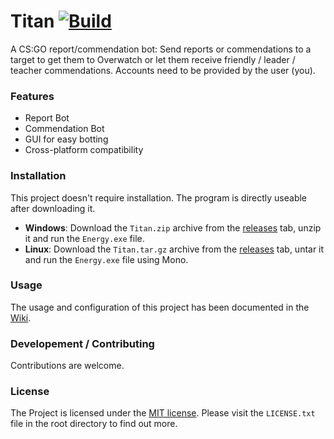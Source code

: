 # Titan [![Build](https://ci.appveyor.com/api/projects/status/v3qp89u5b0r3oa90?svg=true)](https://ci.appveyor.com/project/Marc3842h/titan-kr2ki)

A CS:GO report/commendation bot: Send reports or commendations to a target to get them to Overwatch or let them receive friendly / leader / teacher commendations.
Accounts need to be provided by the user (you).

### Features

* Report Bot
* Commendation Bot
* GUI for easy botting
* Cross-platform compatibility

### Installation
This project doesn't require installation. The program is directly useable after downloading it.

* **Windows**: Download the `Titan.zip` archive from the [releases](https://github.com/Marc3842h/Energy/releases) tab, unzip it and run the `Energy.exe` file.
* **Linux**: Download the `Titan.tar.gz` archive from the [releases](https://github.com/Marc3842h/Energy/releases) tab, untar it and run the `Energy.exe` file using Mono.

### Usage

The usage and configuration of this project has been documented in the [Wiki](https://github.com/Marc3842h/Energy/wiki).

### Developement / Contributing

Contributions are welcome.

### License

The Project is licensed under the [MIT license](https://opensource.org/licenses/MIT). Please visit the `LICENSE.txt` file in the root directory to find out more.
